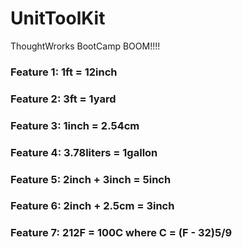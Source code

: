 # UnitToolKit

ThoughtWrorks BootCamp BOOM!!!!

### Feature 1: 1ft = 12inch
### Feature 2: 3ft = 1yard
### Feature 3: 1inch = 2.54cm
### Feature 4: 3.78liters = 1gallon
### Feature 5: 2inch + 3inch = 5inch
### Feature 6: 2inch + 2.5cm = 3inch
### Feature 7: 212F = 100C where C = (F - 32)5/9
